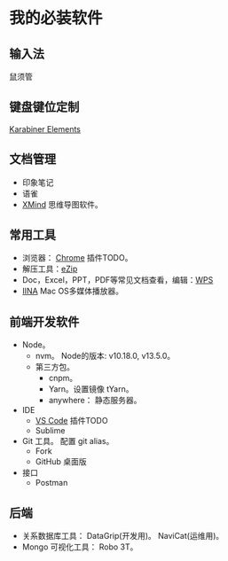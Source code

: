 # 我的必装软件
## 输入法
鼠须管

## 键盘键位定制
[Karabiner Elements](https://karabiner-elements.pqrs.org/)

## 文档管理
* 印象笔记
* 语雀
* [XMind](https://www.xmind.cn/xmind2020/) 思维导图软件。

## 常用工具
* 浏览器： [Chrome](google.cn/chrome/index.html) 插件TODO。
* 解压工具：[eZip](https://ezip.awehunt.com/?locale=zh-CN)
* Doc，Excel，PPT，PDF等常见文档查看，编辑：[WPS](https://www.wps.com/mac/)
* [IINA](https://iina.io/) Mac OS多媒体播放器。

## 前端开发软件
* Node。 
  * nvm。 Node的版本: v10.18.0,  v13.5.0。
  * 第三方包。
    * cnpm。
    * Yarn。设置镜像 tYarn。
    * anywhere： 静态服务器。
* IDE
  * [VS Code](https://code.visualstudio.com/) 插件TODO
  * Sublime
* Git 工具。 配置 git alias。
  * Fork
  * GitHub 桌面版
* 接口
  * Postman

## 后端
* 关系数据库工具： DataGrip(开发用)。 NaviCat(运维用)。
* Mongo 可视化工具： Robo 3T。